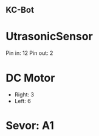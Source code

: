 ## KC-Bot

# UtrasonicSensor

Pin in: 12
Pin out: 2

# DC Motor

- Right: 3
- Left: 6

# Sevor: A1

